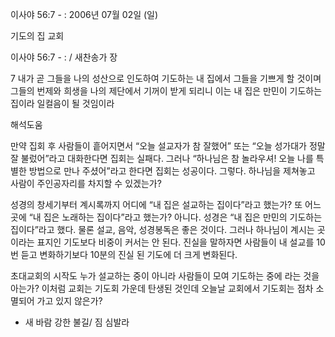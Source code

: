 이사야 56:7 - : 
2006년 07월 02일 (일)

기도의 집 교회



이사야 56:7 - : / 새찬송가  장


7 내가 곧 그들을 나의 성산으로 인도하여 기도하는 내 집에서 그들을 기쁘게 할 것이며 그들의 번제와 희생을 나의 제단에서 기꺼이 받게 되리니 이는 내 집은 만민이 기도하는 집이라 일컬음이 될 것임이라

해석도움





만약 집회 후 사람들이 흩어지면서 “오늘 설교자가 참 잘했어” 또는 “오늘 성가대가 정말 잘 불렀어”라고 대화한다면 집회는 실패다. 그러나 “하나님은 참 놀라우셔! 오늘 나를 특별한 방법으로 만나 주셨어”라고 한다면 집회는 성공이다. 그렇다. 하나님을 제쳐놓고 사람이 주인공자리를 차지할 수 있겠는가?

성경의 창세기부터 계시록까지 어디에 “내 집은 설교하는 집이다”라고 했는가? 또 어느 곳에 “내 집은 노래하는 집이다”라고 했는가? 아니다. 성경은 “내 집은 만민의 기도하는 집이다”라고 했다. 물론 설교, 음악, 성경봉독은 좋은 것이다. 그러나 하나님이 계시는 곳이라는 표지인 기도보다 비중이 커서는 안 된다. 진실을 말하자면 사람들이 내 설교를 10번 듣고 변화하기보다 10분의 진실 된 기도에 더 크게 변화된다. 

초대교회의 시작도 누가 설교하는 중이 아니라 사람들이 모여 기도하는 중에 라는 것을 아는가? 이처럼 교회는 기도회 가운데 탄생된 것인데 오늘날 교회에서 기도회는 점차 소멸되어 가고 있지 않은가?

- 새 바람 강한 불길/ 짐 심발라